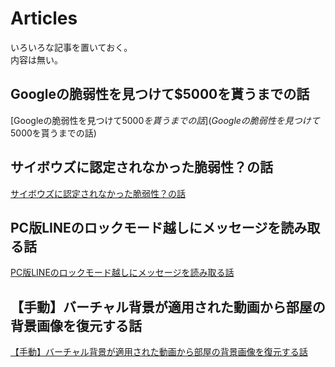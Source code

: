 # Articles
いろいろな記事を置いておく。  
内容は無い。  

## Googleの脆弱性を見つけて$5000を貰うまでの話
[Googleの脆弱性を見つけて$5000を貰うまでの話](Googleの脆弱性を見つけて$5000を貰うまでの話)

## サイボウズに認定されなかった脆弱性？の話
[サイボウズに認定されなかった脆弱性？の話](サイボウズに認定されなかった脆弱性？の話)

## PC版LINEのロックモード越しにメッセージを読み取る話
[PC版LINEのロックモード越しにメッセージを読み取る話](PC版LINEのロックモード越しにメッセージを読み取る話)

## 【手動】バーチャル背景が適用された動画から部屋の背景画像を復元する話
[【手動】バーチャル背景が適用された動画から部屋の背景画像を復元する話](【手動】バーチャル背景が適用された動画から部屋の背景画像を復元する話)